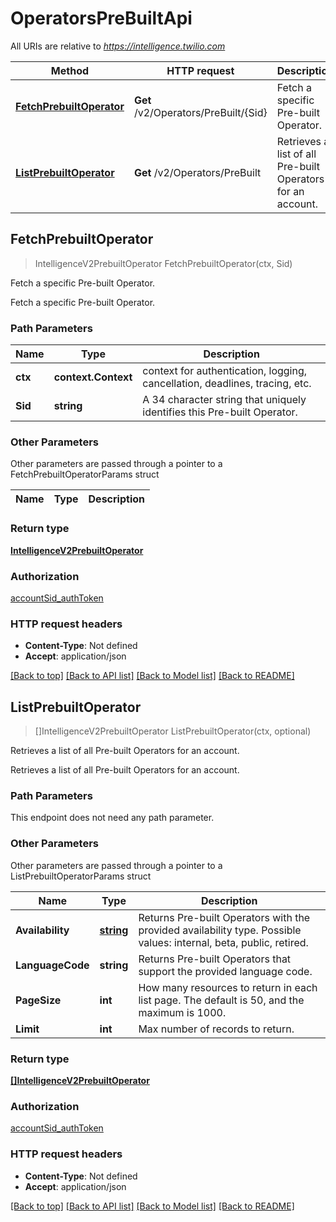 # OperatorsPreBuiltApi

All URIs are relative to *https://intelligence.twilio.com*

Method | HTTP request | Description
------------- | ------------- | -------------
[**FetchPrebuiltOperator**](OperatorsPreBuiltApi.md#FetchPrebuiltOperator) | **Get** /v2/Operators/PreBuilt/{Sid} | Fetch a specific Pre-built Operator.
[**ListPrebuiltOperator**](OperatorsPreBuiltApi.md#ListPrebuiltOperator) | **Get** /v2/Operators/PreBuilt | Retrieves a list of all Pre-built Operators for an account.



## FetchPrebuiltOperator

> IntelligenceV2PrebuiltOperator FetchPrebuiltOperator(ctx, Sid)

Fetch a specific Pre-built Operator.

Fetch a specific Pre-built Operator.

### Path Parameters


Name | Type | Description
------------- | ------------- | -------------
**ctx** | **context.Context** | context for authentication, logging, cancellation, deadlines, tracing, etc.
**Sid** | **string** | A 34 character string that uniquely identifies this Pre-built Operator.

### Other Parameters

Other parameters are passed through a pointer to a FetchPrebuiltOperatorParams struct


Name | Type | Description
------------- | ------------- | -------------

### Return type

[**IntelligenceV2PrebuiltOperator**](IntelligenceV2PrebuiltOperator.md)

### Authorization

[accountSid_authToken](../README.md#accountSid_authToken)

### HTTP request headers

- **Content-Type**: Not defined
- **Accept**: application/json

[[Back to top]](#) [[Back to API list]](../README.md#documentation-for-api-endpoints)
[[Back to Model list]](../README.md#documentation-for-models)
[[Back to README]](../README.md)


## ListPrebuiltOperator

> []IntelligenceV2PrebuiltOperator ListPrebuiltOperator(ctx, optional)

Retrieves a list of all Pre-built Operators for an account.

Retrieves a list of all Pre-built Operators for an account.

### Path Parameters

This endpoint does not need any path parameter.

### Other Parameters

Other parameters are passed through a pointer to a ListPrebuiltOperatorParams struct


Name | Type | Description
------------- | ------------- | -------------
**Availability** | [**string**](stringstring.md) | Returns Pre-built Operators with the provided availability type. Possible values: internal, beta, public, retired.
**LanguageCode** | **string** | Returns Pre-built Operators that support the provided language code.
**PageSize** | **int** | How many resources to return in each list page. The default is 50, and the maximum is 1000.
**Limit** | **int** | Max number of records to return.

### Return type

[**[]IntelligenceV2PrebuiltOperator**](IntelligenceV2PrebuiltOperator.md)

### Authorization

[accountSid_authToken](../README.md#accountSid_authToken)

### HTTP request headers

- **Content-Type**: Not defined
- **Accept**: application/json

[[Back to top]](#) [[Back to API list]](../README.md#documentation-for-api-endpoints)
[[Back to Model list]](../README.md#documentation-for-models)
[[Back to README]](../README.md)

